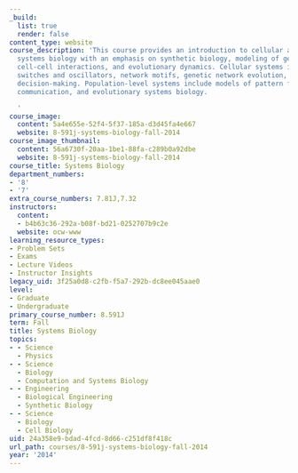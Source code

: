 ```yaml
---
_build:
  list: true
  render: false
content_type: website
course_description: 'This course provides an introduction to cellular and population-level
  systems biology with an emphasis on synthetic biology, modeling of genetic networks,
  cell-cell interactions, and evolutionary dynamics. Cellular systems include genetic
  switches and oscillators, network motifs, genetic network evolution, and cellular
  decision-making. Population-level systems include models of pattern formation, cell-cell
  communication, and evolutionary systems biology.

  '
course_image:
  content: 5a4e655e-52f4-5f37-185a-d3d45fa4e667
  website: 8-591j-systems-biology-fall-2014
course_image_thumbnail:
  content: 56a6730f-20aa-1be1-88fa-c289b0a92dbe
  website: 8-591j-systems-biology-fall-2014
course_title: Systems Biology
department_numbers:
- '8'
- '7'
extra_course_numbers: 7.81J,7.32
instructors:
  content:
  - b4b63c36-292a-b08f-bd21-0252707b9c2e
  website: ocw-www
learning_resource_types:
- Problem Sets
- Exams
- Lecture Videos
- Instructor Insights
legacy_uid: 3f25a0d8-c2fb-f5a7-292b-dc8ee045aae0
level:
- Graduate
- Undergraduate
primary_course_number: 8.591J
term: Fall
title: Systems Biology
topics:
- - Science
  - Physics
- - Science
  - Biology
  - Computation and Systems Biology
- - Engineering
  - Biological Engineering
  - Synthetic Biology
- - Science
  - Biology
  - Cell Biology
uid: 24a358e9-bdad-4fcd-8d66-c251df8f418c
url_path: courses/8-591j-systems-biology-fall-2014
year: '2014'
---
```

